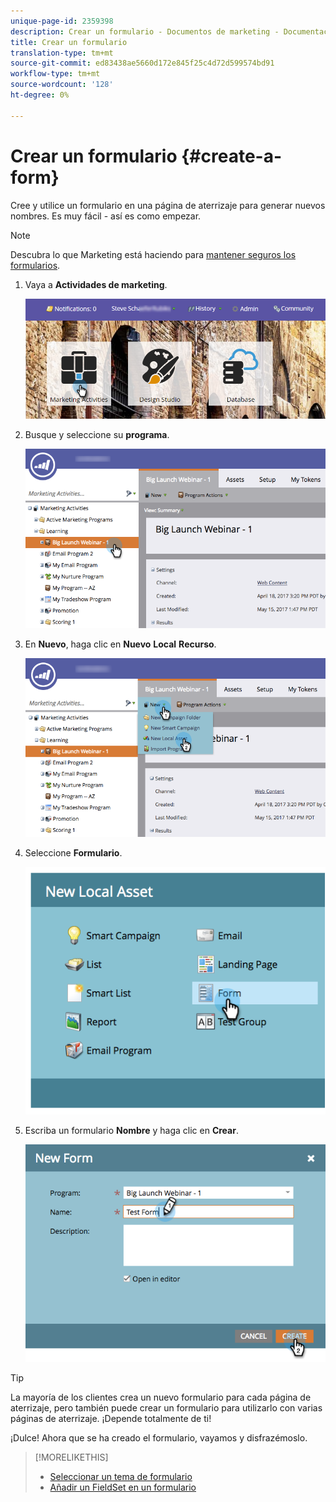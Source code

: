 ```yaml
---
unique-page-id: 2359398
description: Crear un formulario - Documentos de marketing - Documentación del producto
title: Crear un formulario
translation-type: tm+mt
source-git-commit: ed83438ae5660d172e845f25c4d72d599574bd91
workflow-type: tm+mt
source-wordcount: '128'
ht-degree: 0%

---
```



# Crear un formulario {#create-a-form}

Cree y utilice un formulario en una página de aterrizaje para generar nuevos nombres. Es muy fácil - así es como empezar.

>[!NOTE]
>
>Descubra lo que Marketing está haciendo para [mantener seguros los formularios](https://nation.marketo.com/t5/Product-Documents/Forms-Service-Enhancements/ta-p/303670#M1038).

1. Vaya a **Actividades de marketing**.

   ![](assets/login-marketing-activities.png)

1. Busque y seleccione su **programa**.

   ![](assets/programseelct.png)

1. En **Nuevo**, haga clic en **Nuevo** **Local** **Recurso**.

   ![](assets/newlocalasset.png)

1. Seleccione **Formulario**.

   ![](assets/image2014-9-15-17-3a1-3a20.png)

1. Escriba un formulario **Nombre** y haga clic en **Crear**.

   ![](assets/newformwithhands.png)

>[!TIP]
>
>La mayoría de los clientes crea un nuevo formulario para cada página de aterrizaje, pero también puede crear un formulario para utilizarlo con varias páginas de aterrizaje. ¡Depende totalmente de ti!

¡Dulce! Ahora que se ha creado el formulario, vayamos y disfrazémoslo.

>[!MORELIKETHIS]
>
>* [Seleccionar un tema de formulario](/help/marketo/product-docs/demand-generation/forms/creating-a-form/select-a-form-theme.md)
>* [Añadir un FieldSet en un formulario](/help/marketo/product-docs/demand-generation/forms/form-fields/add-a-fieldset-to-a-form.md)

